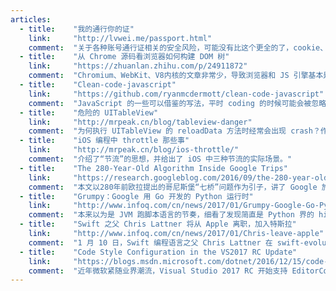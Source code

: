 ```yaml
---
articles:
  - title:    "我的通行你的证"
    link:     "http://lvwei.me/passport.html"
    comment:  "关于各种账号通行证相关的安全风险，可能没有比这个更全的了，cookie、OAuth、各类 csrf 全都有。"
  - title:    "从 Chrome 源码看浏览器如何构建 DOM 树"
    link:     "https://zhuanlan.zhihu.com/p/24911872"
    comment:  "Chromium、WebKit、V8内核的文章非常少，导致浏览器和 JS 引擎基本是个黑盒，这篇可以一看。"
  - title:    "Clean-code-javascript"
    link:     "https://github.com/ryanmcdermott/clean-code-javascript"
    comment:  "JavaScript 的一些可以借鉴的写法，平时 coding 的时候可能会被忽略。"
  - title:    "危险的 UITableView"
    link:     "http://mrpeak.cn/blog/tableview-danger"
    comment:  "为何执行 UITableView 的 reloadData 方法时经常会出现 crash？作者给出了原因和两个解决方案，同时提醒读者注意异步编程可能带来的隐患，以及为何异步的响应式编程总是和无状态的函数式编程结对出现。"
  - title:    "iOS 编程中 throttle 那些事"
    link:     "http://mrpeak.cn/blog/ios-throttle/"
    comment:  "介绍了“节流”的思想，并给出了 iOS 中三种节流的实际场景。"
  - title:    "The 280-Year-Old Algorithm Inside Google Trips"
    link:     "https://research.googleblog.com/2016/09/the-280-year-old-algorithm-inside.html"
    comment:  "本文以280年前欧拉提出的哥尼斯堡“七桥”问题作为引子，讲了 Google 旅游如何进行行程规划的。"
  - title:    "Grumpy：Google 用 Go 开发的 Python 运行时"
    link:     "http://www.infoq.com/cn/news/2017/01/Grumpy-Google-Go-Python"
    comment:  "本来以为是 JVM 跑脚本语言的节奏，细看了发现简直是 Python 界的 hiphop。"
  - title:    "Swift 之父 Chris Lattner 将从 Apple 离职，加入特斯拉"
    link:     "http://www.infoq.com/cn/news/2017/01/Chris-leave-apple"
    comment:  "1 月 10 日，Swift 编程语言之父 Chris Lattner 在 swift-evolution 邮件列表中宣布，他将于本月底离开 Apple，Ted Kremenek 将接替他成为 Swift 项目的领导者。特斯拉的官方博客在之后发文，欢迎 Chris 加盟特斯拉，领导自动驾驶团队，加速未来驾驶技术的发展。"
  - title:    "Code Style Configuration in the VS2017 RC Update"
    link:     "https://blogs.msdn.microsoft.com/dotnet/2016/12/15/code-style-configuration-in-the-vs2017-rc-update/"
    comment:  "近年微软紧随业界潮流，Visual Studio 2017 RC 开始支持 EditorConfig。"
---
```


